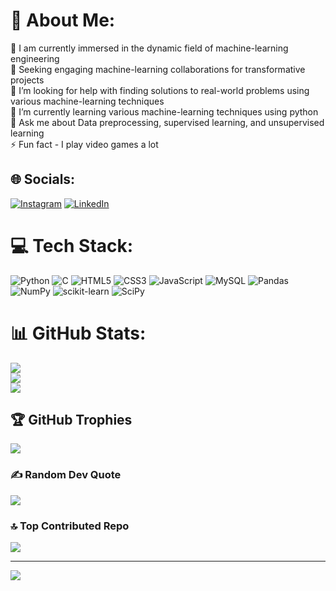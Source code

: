 # 💫 About Me:
🔭 I am currently immersed in the dynamic field of machine-learning engineering<br>👯 Seeking engaging machine-learning collaborations for transformative projects<br>🤝 I’m looking for help with finding solutions to real-world problems using various machine-learning techniques<br>🌱 I’m currently learning various machine-learning techniques using python<br>💬 Ask me about Data preprocessing, supervised learning, and unsupervised learning<br>⚡ Fun fact - I play video games a lot


## 🌐 Socials:
[![Instagram](https://img.shields.io/badge/Instagram-%23E4405F.svg?logo=Instagram&logoColor=white)](https://instagram.com/_newton.s) [![LinkedIn](https://img.shields.io/badge/LinkedIn-%230077B5.svg?logo=linkedin&logoColor=white)](https://linkedin.com/in/chidubemcn) 

# 💻 Tech Stack:
![Python](https://img.shields.io/badge/python-3670A0?style=for-the-badge&logo=python&logoColor=ffdd54) ![C](https://img.shields.io/badge/c-%2300599C.svg?style=for-the-badge&logo=c&logoColor=white) ![HTML5](https://img.shields.io/badge/html5-%23E34F26.svg?style=for-the-badge&logo=html5&logoColor=white) ![CSS3](https://img.shields.io/badge/css3-%231572B6.svg?style=for-the-badge&logo=css3&logoColor=white) ![JavaScript](https://img.shields.io/badge/javascript-%23323330.svg?style=for-the-badge&logo=javascript&logoColor=%23F7DF1E) ![MySQL](https://img.shields.io/badge/mysql-%2300f.svg?style=for-the-badge&logo=mysql&logoColor=white) ![Pandas](https://img.shields.io/badge/pandas-%23150458.svg?style=for-the-badge&logo=pandas&logoColor=white) ![NumPy](https://img.shields.io/badge/numpy-%23013243.svg?style=for-the-badge&logo=numpy&logoColor=white) ![scikit-learn](https://img.shields.io/badge/scikit--learn-%23F7931E.svg?style=for-the-badge&logo=scikit-learn&logoColor=white) ![SciPy](https://img.shields.io/badge/SciPy-%230C55A5.svg?style=for-the-badge&logo=scipy&logoColor=%white)
# 📊 GitHub Stats:
![](https://github-readme-stats.vercel.app/api?username=newton0055&theme=tokyonight&hide_border=true&include_all_commits=false&count_private=true)<br/>
![](https://github-readme-streak-stats.herokuapp.com/?user=newton0055&theme=tokyonight&hide_border=true)<br/>
![](https://github-readme-stats.vercel.app/api/top-langs/?username=newton0055&theme=tokyonight&hide_border=true&include_all_commits=false&count_private=true&layout=compact)

## 🏆 GitHub Trophies
![](https://github-profile-trophy.vercel.app/?username=newton0055&theme=tokyonight&no-frame=true&no-bg=false&margin-w=4)

### ✍️ Random Dev Quote
![](https://quotes-github-readme.vercel.app/api?type=horizontal&theme=tokyonight)

### 🔝 Top Contributed Repo
![](https://github-contributor-stats.vercel.app/api?username=newton0055&limit=5&theme=tokyonight&combine_all_yearly_contributions=true)

---
[![](https://visitcount.itsvg.in/api?id=newton0055&icon=8&color=0)](https://visitcount.itsvg.in)

<!-- Proudly created with GPRM ( https://gprm.itsvg.in ) -->
